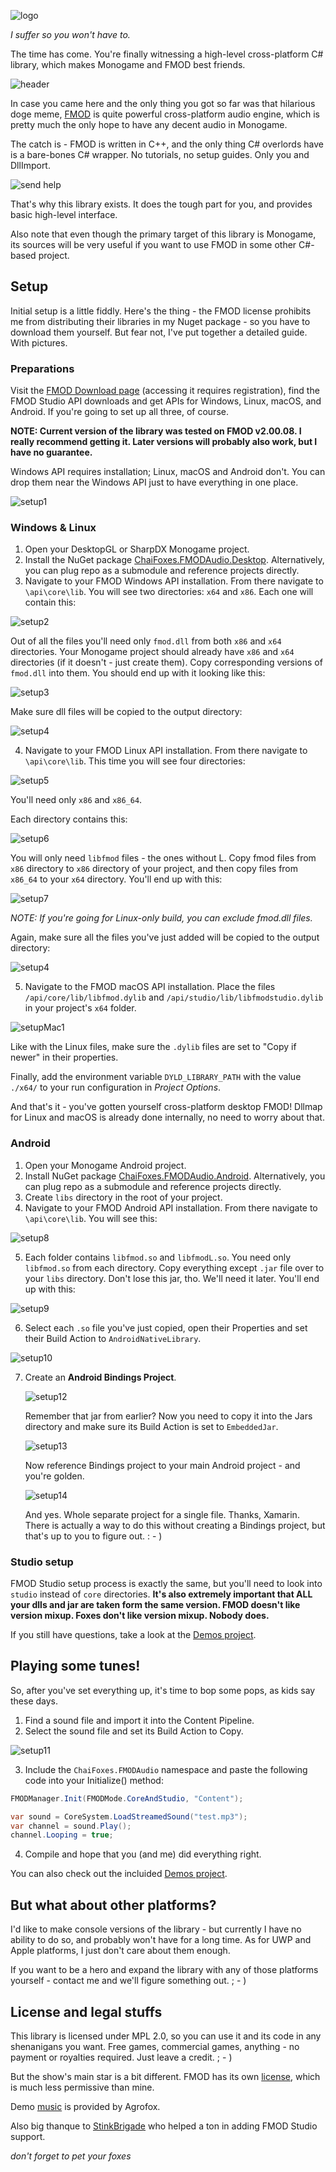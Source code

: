 ![logo](/Icon/icon.png)

*I suffer so you won't have to.*

The time has come. You're finally witnessing a high-level cross-platform C# library, which makes Monogame and FMOD best friends.

![header](/pics/ebites.png)

In case you came here and the only thing you got so far was that hilarious doge meme, [FMOD](http://fmod.org) is quite powerful cross-platform audio engine, which is pretty much the only hope to have any decent audio in Monogame. 

The catch is - FMOD is written in C++, and the only thing C# overlords have is a bare-bones C# wrapper. No tutorials, no setup guides. Only you and DllImport.

![send help](/pics/help.png)


That's why this library exists. It does the tough part for you, and provides basic high-level interface. 

Also note that even though the primary target of this library is Monogame, its sources will be very useful if you want to use FMOD in some other C#-based project.

## Setup

Initial setup is a little fiddly. Here's the thing - the FMOD license prohibits me from distributing their libraries in my Nuget package - so you have to download them yourself. But fear not, I've put together a detailed guide. With pictures.

### Preparations

Visit the [FMOD Download page](https://www.fmod.com/download) (accessing it requires registration), find the FMOD Studio API downloads and get APIs for Windows, Linux, macOS, and Android. If you're going to set up all three, of course.

**NOTE: Current version of the library was tested on FMOD v2.00.08. I really recommend getting it. Later versions will probably also work, but I have no guarantee.**


Windows API requires installation; Linux, macOS and Android don't. You can drop them near the Windows API just to have everything in one place.

![setup1](/pics/setup1.png)

### Windows & Linux

1. Open your DesktopGL or SharpDX Monogame project.
2. Install the NuGet package [ChaiFoxes.FMODAudio.Desktop](https://www.nuget.org/packages/ChaiFoxes.FMODAudio.Desktop/). Alternatively, you can plug repo as a submodule and reference projects directly.
3. Navigate to your FMOD Windows API installation. From there navigate to `\api\core\lib`. You will see two directories: `x64` and `x86`. Each one will contain this:

![setup2](/pics/setup2.png)


Out of all the files you'll need only `fmod.dll` from both `x86` and `x64` directories. Your Monogame project should already have `x86` and `x64` directories (if it doesn't - just create them). Copy corresponding versions of `fmod.dll` into them. You should end up with it looking like this:


![setup3](/pics/setup3.png)

Make sure dll files will be copied to the output directory:

![setup4](/pics/setup4.png)

4. Navigate to your FMOD Linux API installation. From there navigate to `\api\core\lib`. This time you will see four directories: 

![setup5](/pics/setup5.png)

You'll need only `x86` and `x86_64`.

Each directory contains this:

![setup6](/pics/setup6.png)

You will only need `libfmod` files - the ones without L. Copy fmod files from `x86` directory to `x86` directory of your project, and then copy files from `x86_64` to your `x64` directory. You'll end up with this:

![setup7](/pics/setup7.png)

*NOTE: If you're going for Linux-only build, you can exclude fmod.dll files.*

Again, make sure all the files you've just added will be copied to the output directory:

![setup4](/pics/setup4.png)

5. Navigate to the FMOD macOS API installation. Place the files `/api/core/lib/libfmod.dylib` and `/api/studio/lib/libfmodstudio.dylib` in your project's `x64` folder.

![setupMac1](/pics/setupMac1.png)

   Like with the Linux files, make sure the `.dylib` files are set to "Copy if newer" in their properties.

   Finally, add the environment variable `DYLD_LIBRARY_PATH` with the value `./x64/` to your run configuration in *Project Options*. 


And that's it - you've gotten yourself cross-platform desktop FMOD! Dllmap for Linux and macOS is already done internally, no need to worry about that.

### Android

1. Open your Monogame Android project.
2. Install NuGet package [ChaiFoxes.FMODAudio.Android](https://www.nuget.org/packages/ChaiFoxes.FMODAudio.Android/). Alternatively, you can plug repo as a submodule and reference projects directly.
3. Create `libs` directory in the root of your project.
4. Navigate to your FMOD Android API installation. From there navigate to  `\api\core\lib`. You will see this:

![setup8](/pics/setup8.png)

5. Each folder contains `libfmod.so` and `libfmodL.so`. 
You need only `libfmod.so` from each directory. Copy everything except `.jar` file over to your `libs` directory. Don't lose this jar, tho. We'll need it later. You'll end up with this:

![setup9](/pics/setup9.png)

6. Select each `.so` file you've just copied, open their Properties and set their Build Action to `AndroidNativeLibrary`.

![setup10](/pics/setup10.png)

7. Create an **Android Bindings Project**.

   ![setup12](/pics/setup12.png)

   Remember that jar from earlier? Now you need to copy it into the Jars directory and make sure its Build Action is set to `EmbeddedJar`.

   ![setup13](/pics/setup13.png)

   Now reference Bindings project to your main Android project - and you're golden. 

   ![setup14](/pics/setup14.png)

   And yes. Whole separate project for a single file. Thanks, Xamarin. There is actually a way to do this without creating a Bindings project, but that's up to you to figure out. : - )

### Studio setup

FMOD Studio setup process is exactly the same, but you'll need to look into `studio` instead of `core` directories. **It's also extremely important that ALL your dlls and jar are taken form the same version. FMOD doesn't like version mixup. Foxes don't like version mixup. Nobody does.** 

If you still have questions, take a look at the [Demos project](/ChaiFoxes.FMODAudio.Demos).

## Playing some tunes!

So, after you've set everything up, it's time to bop some pops, as kids say these days.

1. Find a sound file and import it into the Content Pipeline.
2. Select the sound file and set its Build Action to Copy. 

![setup11](/pics/setup11.png)

3. Include the `ChaiFoxes.FMODAudio` namespace and paste the following code into your
Initialize() method:
```c#
FMODManager.Init(FMODMode.CoreAndStudio, "Content");

var sound = CoreSystem.LoadStreamedSound("test.mp3");
var channel = sound.Play();
channel.Looping = true;
```
4. Compile and hope that you (and me) did everything right.

You can also check out the incluided [Demos project](/ChaiFoxes.FMODAudio.Demos). 

## But what about other platforms?

I'd like to make console versions of the library - but currently I have no ability
to do so, and probably won't have for a long time. As for UWP and Apple platforms,
I just don't care about them enough. 

If you want to be a hero and expand the library with any of those platforms yourself - 
contact me and we'll figure something out. ; - )


## License and legal stuffs

This library is licensed under MPL 2.0, so you can use it and its code in any 
shenanigans you want. Free games, commercial games, anything - no payment or 
royalties required. Just leave a credit. ; - )

But the show's main star is a bit different. FMOD has its own [license](https://fmod.com/licensing#faq), 
which is much less permissive than mine. 

Demo [music](https://www.youtube.com/watch?v=zZ81qi90E-Y) is provided by Agrofox.



Also big thanque to [StinkBrigade](https://github.com/StinkBrigade) who helped a ton in adding FMOD Studio support.

*don't forget to pet your foxes*